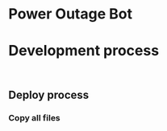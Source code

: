 # Power Outage Bot

# Development process

##

```
```


## Deploy process

### Copy all files

```
```

